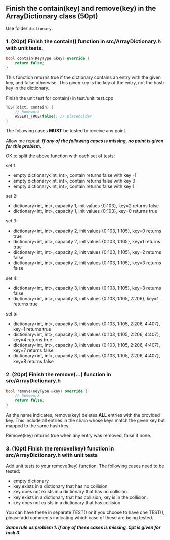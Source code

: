 ## Finish the contain(key) and remove(key) in the ArrayDictionary class (50pt)

Use folder ```dictionary```.

### 1. (20pt) Finish the contain() function in src/ArrayDictionary.h with unit tests. 

```c++
bool contain(KeyType &key) override {
    return false;
}
```

This function returns true if the dictionary contains an entry with the given key, and false otherwise. This given key is the key of the entry, not the hash key in the dictionary. 

Finish the unit test for contain() in test/unit_test.cpp

```c++
TEST(dict, contain) {
    // homework
    ASSERT_TRUE(false); // placeholder
}
```

The following cases **MUST** be tested to receive any point. 

Allow me repeat: ***If any of the following cases is missing, no point is given for this problem.*** 

OK to split the above function with each set of tests:

set 1:
- empty dictionary<int, int>, contain returns false with key -1 
- empty dictionary<int, int>, contain returns false with key 0 
- empty dictionary<int, int>, contain returns false with key 1 

set 2:
- dictionary<int, int>, capacity 1, init values {0:103}, key=2 returns false 
- dictionary<int, int>, capacity 1, init values {0:103}, key=0 returns true 

set 3:
- dictionary<int, int>, capacity 2, init values {0:103, 1:105}, key=0 returns true 
- dictionary<int, int>, capacity 2, init values {0:103, 1:105}, key=1 returns true 
- dictionary<int, int>, capacity 2, init values {0:103, 1:105}, key=2 returns false 
- dictionary<int, int>, capacity 2, init values {0:103, 1:105}, key=3 returns false 

set 4:
- dictionary<int, int>, capacity 3, init values {0:103, 1:105}, key=3 returns false 
- dictionary<int, int>, capacity 3, init values {0:103, 1:105, 2:206}, key=1 returns true 

set 5:
- dictionary<int, int>, capacity 3, init values {0:103, 1:105, 2:206, 4:407}, key=1 returns true 
- dictionary<int, int>, capacity 3, init values {0:103, 1:105, 2:206, 4:407}, key=4 returns true 
- dictionary<int, int>, capacity 3, init values {0:103, 1:105, 2:206, 4:407}, key=7 returns false 
- dictionary<int, int>, capacity 3, init values {0:103, 1:105, 2:206, 4:407}, key=8 returns false 

### 2. (20pt) Finish the remove(...) function in src/ArrayDictionary.h 
```c++
bool remove(KeyType &key) override {
    // homework
    return false;
}
```

As the name indicates, remove(key) deletes **ALL** entries with the provided key. This include all entries in the chain whose keys match the given key but mapped to the same hash key.

Remove(key) returns true when any entry was removed, false if none.

### 3. (10pt) Finish the remove(key) function in src/ArrayDictionary.h with unit tests 

Add unit tests to your remove(key) function. The following cases need to be tested:
- empty dictionary
- key exists in a dictionary that has no collision
- key does not exists in a dictionary that has no collision
- key exists in a dictionary that has collision, key is in the collision.
- key does not exists in a dictionary that has collision

You can have these in separate TEST() or if you choose to have one TEST(), please add comments indicating which case of these are being tested.

***Same rule as problem 1. If any of these cases is missing, 0pt is given for task 3.***
